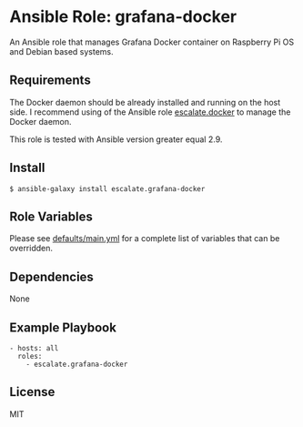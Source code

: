 # Ansible Role: grafana-docker

An Ansible role that manages Grafana Docker container on Raspberry Pi OS and Debian based systems.

## Requirements

The Docker daemon should be already installed and running on the host side.
I recommend using of the Ansible role [escalate.docker](https://github.com/escalate/ansible-docker) to manage the Docker daemon.

This role is tested with Ansible version greater equal 2.9.

## Install

```
$ ansible-galaxy install escalate.grafana-docker
```

## Role Variables

Please see [defaults/main.yml](https://github.com/escalate/ansible-grafana-docker/blob/master/defaults/main.yml) for a complete list of variables that can be overridden.

## Dependencies

None

## Example Playbook

```
- hosts: all
  roles:
    - escalate.grafana-docker
```

## License

MIT
